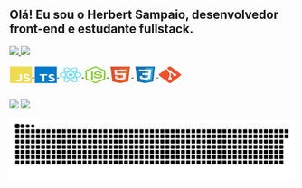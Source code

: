 ## Olá! Eu sou o Herbert Sampaio, desenvolvedor front-end e estudante fullstack.
 <div>
  <a href="https://github.com/HerbertSSampaio">
  <img height="180em" src="https://github-readme-stats.vercel.app/api?username=HerbertSSampaio&show_icons=true&theme=dark&include_all_commits=true&count_private=true"/>
  <img height="180em" src="https://github-readme-stats.vercel.app/api/top-langs/?username=HerbertSSampaio&layout=compact&langs_count=7&theme=dark"/>
</div>
<div style="display: inline_block"><br>
  <img align="center" alt="Herbert-Js" height="30" width="40" src="https://raw.githubusercontent.com/devicons/devicon/master/icons/javascript/javascript-plain.svg">
  <img align="center" alt="Herbert-Ts" height="30" width="40" src="https://raw.githubusercontent.com/devicons/devicon/master/icons/typescript/typescript-plain.svg">
  <img align="center" alt="Herbert-React" height="30" width="40" src="https://raw.githubusercontent.com/devicons/devicon/master/icons/react/react-original.svg">
  <img align="center" alt="Herbert-Node" height="30" width="40" src="https://raw.githubusercontent.com/devicons/devicon/master/icons/nodejs/nodejs-original.svg">
  <img align="center" alt="Herbert-HTML" height="30" width="40" src="https://raw.githubusercontent.com/devicons/devicon/master/icons/html5/html5-original.svg">
  <img align="center" alt="Herbert-CSS" height="30" width="40" src="https://raw.githubusercontent.com/devicons/devicon/master/icons/css3/css3-original.svg">
  <img align="center" alt="Herbert-GIT" height="30" width="40" src="https://raw.githubusercontent.com/devicons/devicon/master/icons/git/git-original.svg">
</div>
 
  ##
 
<div> 
  <a href = "mailto:herberty1405@gmail.com"><img src="https://img.shields.io/badge/-Gmail-%23333?style=for-the-badge&logo=gmail&logoColor=white" target="_blank"></a>
  <a href="https://www.linkedin.com/in/herbert-sampaio-5ba26816a/" target="_blank"><img src="https://img.shields.io/badge/-LinkedIn-%230077B5?style=for-the-badge&logo=linkedin&logoColor=white" target="_blank"></a> 
 
   ![Snake animation](https://github.com/HerbertSousa/HerbertSousa/blob/output/github-contribution-grid-snake.svg)
 
</div>
